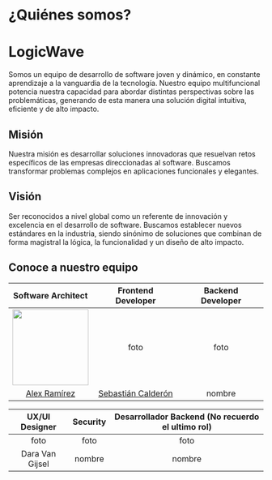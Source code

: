 # **¿Quiénes somos?**

# LogicWave

Somos un equipo de desarrollo de software joven y dinámico, en constante aprendizaje a la vanguardia de la tecnología. Nuestro equipo multifuncional potencia nuestra capacidad para abordar distintas perspectivas sobre las problemáticas, generando de esta manera una solución digital intuitiva, eficiente y de alto impacto. 

## Misión
Nuestra misión es desarrollar soluciones innovadoras que resuelvan retos específicos de las empresas direccionadas al software. Buscamos transformar problemas complejos en aplicaciones funcionales y elegantes.

## Visión
Ser reconocidos a nivel global como un referente de innovación y excelencia en el desarrollo de software. Buscamos establecer nuevos estándares en la industria, siendo sinónimo de soluciones que combinan de forma magistral la lógica, la funcionalidad y un diseño de alto impacto.

## Conoce a nuestro equipo

| Software Architect  | Frontend Developer|  Backend Developer |
|     :---:      |     :---:      |     :---:      |
|  <img src="https://github.com/user-attachments/assets/b3371101-ce8b-4489-b87b-2d16157cd30a" width="150"> | foto     |  foto    |
| [Alex Ramírez](https://github.com/ALISrj)     | [Sebastián Calderón](https://github.com/cbhas)       | nombre      | [Carlos Mejía](https://github.com/cdm18)

| UX/UI Designer |  Security | Desarrollador Backend (No recuerdo el ultimo rol) |
|     :---:      |     :---:      |     :---:      |
|  foto   | foto     |  foto    |
|Dara Van Gijsel | nombre       | nombre      |
